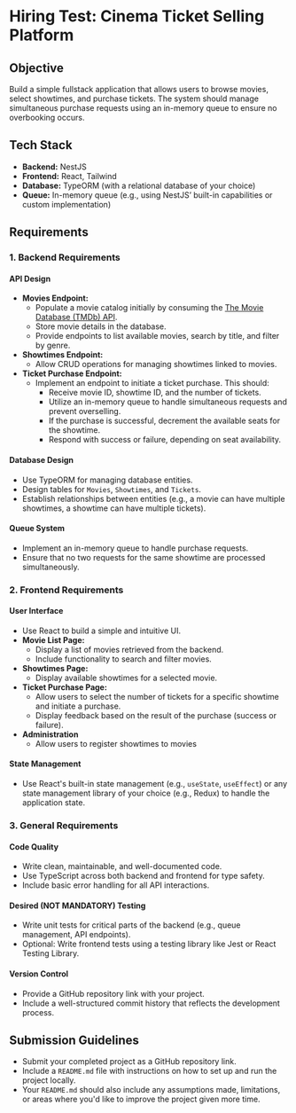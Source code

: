 # Hiring Test: Cinema Ticket Selling Platform

## Objective
Build a simple fullstack application that allows users to browse movies, select showtimes, and purchase tickets. The system should manage simultaneous purchase requests using an in-memory queue to ensure no overbooking occurs.

## Tech Stack
- **Backend:** NestJS
- **Frontend:** React, Tailwind
- **Database:** TypeORM (with a relational database of your choice)
- **Queue:** In-memory queue (e.g., using NestJS’ built-in capabilities or custom implementation)

## Requirements

### 1. Backend Requirements
#### API Design
- **Movies Endpoint:**
  - Populate a movie catalog initially by consuming the [The Movie Database (TMDb) API](https://developers.themoviedb.org/3).
  - Store movie details in the database.
  - Provide endpoints to list available movies, search by title, and filter by genre.
- **Showtimes Endpoint:**
  - Allow CRUD operations for managing showtimes linked to movies.
- **Ticket Purchase Endpoint:**
  - Implement an endpoint to initiate a ticket purchase. This should:
    - Receive movie ID, showtime ID, and the number of tickets.
    - Utilize an in-memory queue to handle simultaneous requests and prevent overselling.
    - If the purchase is successful, decrement the available seats for the showtime.
    - Respond with success or failure, depending on seat availability.

#### Database Design
- Use TypeORM for managing database entities.
- Design tables for `Movies`, `Showtimes`, and `Tickets`.
- Establish relationships between entities (e.g., a movie can have multiple showtimes, a showtime can have multiple tickets).

#### Queue System
- Implement an in-memory queue to handle purchase requests.
- Ensure that no two requests for the same showtime are processed simultaneously.

### 2. Frontend Requirements
#### User Interface
- Use React to build a simple and intuitive UI.
- **Movie List Page:**
  - Display a list of movies retrieved from the backend.
  - Include functionality to search and filter movies.
- **Showtimes Page:**
  - Display available showtimes for a selected movie.
- **Ticket Purchase Page:**
  - Allow users to select the number of tickets for a specific showtime and initiate a purchase.
  - Display feedback based on the result of the purchase (success or failure).
- **Administration**
  - Allow users to register showtimes to movies

#### State Management
- Use React's built-in state management (e.g., `useState`, `useEffect`) or any state management library of your choice (e.g., Redux) to handle the application state.

### 3. General Requirements
#### Code Quality
- Write clean, maintainable, and well-documented code.
- Use TypeScript across both backend and frontend for type safety.
- Include basic error handling for all API interactions.

#### Desired (NOT MANDATORY) Testing
- Write unit tests for critical parts of the backend (e.g., queue management, API endpoints).
- Optional: Write frontend tests using a testing library like Jest or React Testing Library.

#### Version Control
- Provide a GitHub repository link with your project.
- Include a well-structured commit history that reflects the development process.

## Submission Guidelines
- Submit your completed project as a GitHub repository link.
- Include a `README.md` file with instructions on how to set up and run the project locally.
- Your `README.md` should also include any assumptions made, limitations, or areas where you'd like to improve the project given more time.
